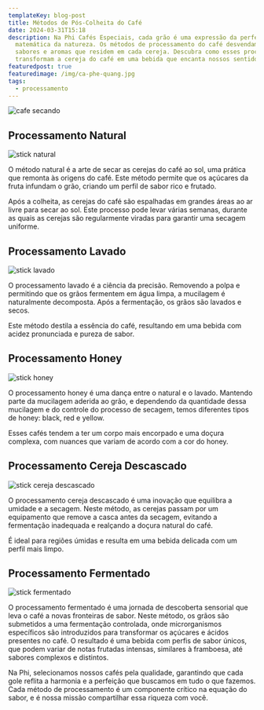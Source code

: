 ```yaml
---
templateKey: blog-post
title: Métodos de Pós-Colheita do Café
date: 2024-03-31T15:18
description: Na Phi Cafés Especiais, cada grão é uma expressão da perfeição
  matemática da natureza. Os métodos de processamento do café desvendam os
  sabores e aromas que residem em cada cereja. Descubra como esses processos
  transformam a cereja do café em uma bebida que encanta nossos sentidos.
featuredpost: true
featuredimage: /img/ca-phe-quang.jpg
tags:
  - processamento
---
```


![cafe secando](/img/ca-phe-quang.jpg)
## Processamento Natural

![stick natural](/img/sun-svgrepo-com-1-2.png)

O método natural é a arte de secar as cerejas do café ao sol, uma prática que remonta às origens do café. Este método permite que os açúcares da fruta infundam o grão, criando um perfil de sabor rico e frutado. 

 Após a colheita, as cerejas do café são espalhadas em grandes áreas ao ar livre para secar ao sol. Este processo pode levar várias semanas, durante as quais as cerejas são regularmente viradas para garantir uma secagem uniforme.

## Processamento Lavado

![stick lavado](/img/capa_1.png)

O processamento lavado é a ciência da precisão. Removendo a polpa e permitindo que os grãos fermentem em água limpa, a mucilagem é naturalmente decomposta. Após a fermentação, os grãos são lavados e secos.

Este método destila a essência do café, resultando em uma bebida com acidez pronunciada e pureza de sabor.

## Processamento Honey

![stick honey](/img/_x32_.png)

O processamento honey é uma dança entre o natural e o lavado. Mantendo parte da mucilagem aderida ao grão, e dependendo da quantidade dessa mucilagem e do controle do processo de secagem, temos diferentes tipos de honey: black, red e yellow.

Esses cafés tendem a ter um corpo mais encorpado e uma doçura complexa, com nuances que variam de acordo com a cor do honey.

## Processamento Cereja Descascado

![stick cereja descascado](/img/capa_1-1-.png)

O processamento cereja descascado é uma inovação que equilibra a umidade e a secagem. Neste método, as cerejas passam por um equipamento que remove a casca antes da secagem, evitando a fermentação inadequada e realçando a doçura natural do café. 

É ideal para regiões úmidas e resulta em uma bebida delicada com um perfil mais limpo.

## Processamento Fermentado

![stick fermentado](/img/layer_1.png)

O processamento fermentado é uma jornada de descoberta sensorial que leva o café a novas fronteiras de sabor. Neste método, os grãos são submetidos a uma fermentação controlada, onde microrganismos específicos são introduzidos para transformar os açúcares e ácidos presentes no café. O resultado é uma bebida com perfis de sabor únicos, que podem variar de notas frutadas intensas, similares à framboesa, até sabores complexos e distintos.

Na Phi, selecionamos nossos cafés pela qualidade, garantindo que cada gole reflita a harmonia e a perfeição que buscamos em tudo o que fazemos. Cada método de processamento é um componente crítico na equação do sabor, e é nossa missão compartilhar essa riqueza com você.
